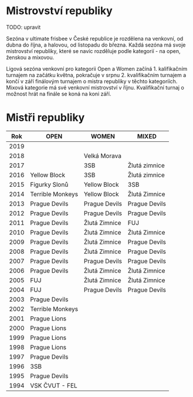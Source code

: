 # Mistrovství republiky

TODO: upravit

Sezóna v ultimate frisbee v České republice je rozdělena na venkovní, od dubna do října, a halovou, od listopadu do března. Každá sezóna má svoje mistrovství republiky, které se navíc rozděluje podle kategorií - na open, ženskou a mixovou.

Ligová sezóna venkovní pro kategorii Open a Women začíná 1. kalifikačním turnajem na začátku května, pokračuje v srpnu 2. kvalifikačním turnajem a končí v září finálovým turnajem o mistra republiky v těchto kategoríích. Mixová kategorie má své venkovní mistrovství v říjnu. Kvalifikační turnaj o možnost hrát na finále se koná na koni září.

# Mistři republiky

| Rok  | OPEN             | WOMEN         | MIXED         |
| ---- | ---------------- | ------------- | ------------- |
| 2019 |                  |               |               |
| 2018 |                  | Velká Morava  |               |
| 2017 |                  | 3SB           | Žlutá zimnice |
| 2016 | Yellow Block     | 3SB           | Žlutá zimnice |
| 2015 | Figurky Slonů    | Yellow Block  | 3SB           |
| 2014 | Terrible Monkeys | Yellow Block  | Žlutá Zimnice |
| 2013 | Prague Devils    | Prague Devils | Prague Devils |
| 2012 | Prague Devils    | Prague Devils | Prague Devils |
| 2011 | Prague Devils    | Žlutá Zimnice | FUJ           |
| 2010 | Prague Devils    | Žlutá Zimnice | Žlutá Zimnice |
| 2009 | Prague Devils    | Žlutá Zimnice | Prague Devils |
| 2008 | Prague Devils    | Žlutá Zimnice | Prague Devils |
| 2007 | Prague Devils    | Prague Devils | Prague Devils |
| 2006 | Prague Devils    | Žlutá Zimnice | Žlutá Zimnice |
| 2005 | FUJ              | Žlutá Zimnice | Žlutá Zimnice |
| 2004 | FUJ              | Prague Devils | Prague Devils |
| 2003 | Prague Devils    |               |               |
| 2002 | Terrible Monkeys |               |               |
| 2001 | Prague Lions     |               |               |
| 2000 | Prague Lions     |               |               |
| 1999 | Prague Lions     |               |               |
| 1998 | Prague Lions     |               |               |
| 1997 | Prague Devils    |               |               |
| 1996 | 3SB              |               |               |
| 1995 | Prague Devils    |               |               |
| 1994 | VSK ČVUT - FEL   |               |               |
